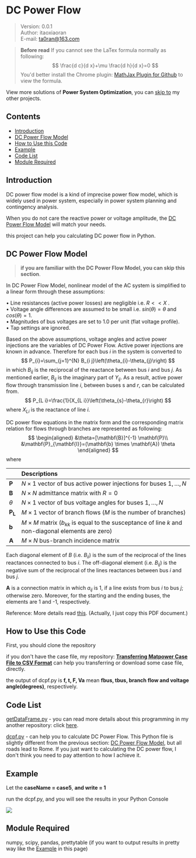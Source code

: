 # DC Power Flow

>Version: 0.0.1  
>Author: itaoxiaoran  
>E-mail: ta0ran@163.com  

>**Before read**
>If you cannot see the LaTex formula normally as following:
>$$
>\frac{d c}{d x}+\mu \frac{d h}{d x}=0
>$$
>You'd better install the Chrome plugin: [MathJax Plugin for Github](https://chrome.google.com/webstore/detail/mathjax-plugin-for-github/ioemnmodlmafdkllaclgeombjnmnbima/related) to view the formula.
>



View more solutions of **Power System Optimization**, you can [skip to](https://github.com/itaoxiaoran/power-system-optimization) my other projects.

## Contents

- [Introduction](#introduction)  
- [DC Power Flow Model](#dc-power-flow-model)  
- [How to Use this Code  ](#how-to-use-this-code)  
- [Example](#example)  
- [Code List](#code-list)
- [Module Required](#module-required)  

## Introduction

DC power flow model is a kind of imprecise power flow model, which is widely used in power system, especially in power system planning and contingency analysis. 

When you do not care the reactive power or voltage amplitude, the <u>DC Power Flow Model</u> will match your needs.

this project can help you calculating DC power flow in Python.

## DC Power Flow Model

> **if you are familiar with the DC Power Flow Model, you can skip this section**.

In DC Power Flow Model, nonlinear model of the AC system is simplified to a linear form through these assumptions:  

• Line resistances (active power losses) are negligible i.e. $R<<X$ .  
• Voltage angle differences are assumed to be small i.e. $sin(\theta) = \theta$ and
$cos(\theta)=1$.  
• Magnitudes of bus voltages are set to 1.0 per unit (flat voltage profile).  
• Tap settings are ignored.   

Based on the above assumptions, voltage angles and active power injections are
the variables of DC Power Flow. Active power injections are known in advance. Therefore
for each bus $i$ in the system is converted to
$$
P_{i}=\sum_{j=1}^{N} B_{i j}\left(\theta_{i}-\theta_{j}\right)
$$
in which $B_{ij}$ is the reciprocal of the reactance between bus $i$ and bus $j$. As
mentioned earlier, $B_{ij}$ is the imaginary part of $Y_{ij}$.
As a result, active power flow through transmission line $i$, between buses s and
$r$, can be calculated from.
$$
P_{L i}=\frac{1}{X_{L i}}\left(\theta_{s}-\theta_{r}\right)
$$
where $X_{Li}$ is the reactance of line $i$.

DC power flow equations in the matrix form and the corresponding matrix relation for flows through branches are represented as following:
$$
\begin{aligned}
&\theta=[\mathbf{B}]^{-1} \mathbf{P}\\
&\mathbf{P}_{\mathbf{I}}=(\mathbf{b} \times \mathbf{A}) \theta
\end{aligned}
$$
where

|                | Descriptions                                                 |
| -------------- | :----------------------------------------------------------- |
| $\mathbf{P}$   | $N \times 1$ vector of bus active power injections for buses $1, …, N$ |
| $\mathbf{B}$   | $N \times N$ admittance matrix with $R = 0$                  |
| $\theta$       | $N \times 1$ vector of bus voltage angles for buses $1, …, N$ |
| $\mathbf{P_L}$ | $M \times 1$ vector of branch flows ($M$ is the number of branches) |
| $\mathbf{b}$   | $M \times M$ matrix ($b_{kk}$ is equal to the susceptance of line $k$ and non-diagonal elements are zero) |
| $\mathbf{A}$   | $M \times N$ bus-branch incidence matrix                     |

Each diagonal element of $B$ (i.e. $B_{ii}$) is the sum of the reciprocal of the lines reactances connected to bus $i$. The off-diagonal element (i.e. $B_{ij}$) is the negative sum of the reciprocal of the lines reactances between bus $i$ and bus $j$. 

$\mathbf{A}$ is a connection matrix in which $a_{ij}$ is 1, if a line exists from bus $i$ to bus $j$; otherwise zero. Moreover, for the starting and the ending buses, the elements are 1 and -1, respectively.

Reference: More details read [this](https://link.springer.com/content/pdf/bbm%3A978-3-642-17989-1%2F1.pdf). (Actually, I just copy this PDF document.)

## How to Use this Code

First, you should clone the repository

if you don't have the case file, my repository: [**Transferring Matpower Case File to CSV Format**](https://github.com/itaoxiaoran/transfer-matpower-case-file) can help you transferring or download some case file, directly.

the output of dcpf.py is **f, t, F, Va** mean **fbus, tbus, branch flow and voltage angle(degrees)**, respectively.

## Code List

[getDataFrame.py](/getDataFrame.py) - you can read more details about this programming in my another repository: click [here](https://github.com/itaoxiaoran/transfer-matpower-case-file).

[dcpf.py](/dcpf.py) - can help you to calculate DC Power Flow. This Python file is slightly different from the previous section: [DC Power Flow Model](#dc-power-flow), but all roads lead to Rome. If you just want to calculating the DC power flow, I don't think you need to pay attention to how I achieve it.

## Example

Let the **caseName = case5**, **and write = 1**

run the dcpf.py, and you will see the results in your Python Console

![](/img/dcpf_results.png)

## Module Required

numpy, scipy, pandas, prettytable (if you want to output results in pretty way like the [Example](#example) in this page)